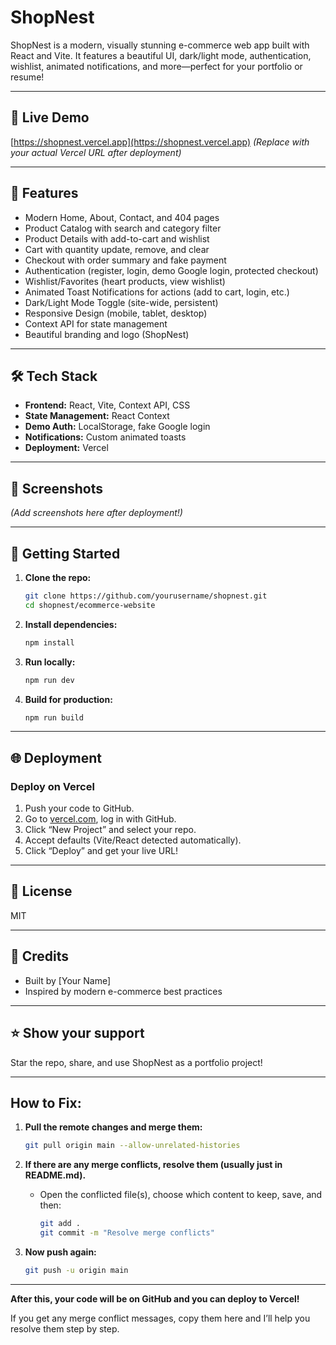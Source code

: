 # ShopNest

ShopNest is a modern, visually stunning e-commerce web app built with React and Vite. It features a beautiful UI, dark/light mode, authentication, wishlist, animated notifications, and more—perfect for your portfolio or resume!

---

## 🚀 Live Demo

[https://shopnest.vercel.app](https://shopnest.vercel.app)
*(Replace with your actual Vercel URL after deployment)*

---

## 🛒 Features

- Modern Home, About, Contact, and 404 pages
- Product Catalog with search and category filter
- Product Details with add-to-cart and wishlist
- Cart with quantity update, remove, and clear
- Checkout with order summary and fake payment
- Authentication (register, login, demo Google login, protected checkout)
- Wishlist/Favorites (heart products, view wishlist)
- Animated Toast Notifications for actions (add to cart, login, etc.)
- Dark/Light Mode Toggle (site-wide, persistent)
- Responsive Design (mobile, tablet, desktop)
- Context API for state management
- Beautiful branding and logo (ShopNest)

---

## 🛠️ Tech Stack

- **Frontend:** React, Vite, Context API, CSS
- **State Management:** React Context
- **Demo Auth:** LocalStorage, fake Google login
- **Notifications:** Custom animated toasts
- **Deployment:** Vercel

---

## 📸 Screenshots

*(Add screenshots here after deployment!)*

---

## 📝 Getting Started

1. **Clone the repo:**
   ```sh
   git clone https://github.com/yourusername/shopnest.git
   cd shopnest/ecommerce-website
   ```

2. **Install dependencies:**
   ```sh
   npm install
   ```

3. **Run locally:**
   ```sh
   npm run dev
   ```

4. **Build for production:**
   ```sh
   npm run build
   ```

---

## 🌐 Deployment

### Deploy on Vercel
1. Push your code to GitHub.
2. Go to [vercel.com](https://vercel.com/), log in with GitHub.
3. Click “New Project” and select your repo.
4. Accept defaults (Vite/React detected automatically).
5. Click “Deploy” and get your live URL!

---

## 📄 License

MIT

---

## 🙌 Credits

- Built by [Your Name]
- Inspired by modern e-commerce best practices

---

## ⭐️ Show your support

Star the repo, share, and use ShopNest as a portfolio project!

---

## **How to Fix:**

1. **Pull the remote changes and merge them:**
   ```sh
   git pull origin main --allow-unrelated-histories
   ```

2. **If there are any merge conflicts, resolve them (usually just in README.md).**
   - Open the conflicted file(s), choose which content to keep, save, and then:
     ```sh
     git add .
     git commit -m "Resolve merge conflicts"
     ```

3. **Now push again:**
   ```sh
   git push -u origin main
   ```

---

**After this, your code will be on GitHub and you can deploy to Vercel!**

If you get any merge conflict messages, copy them here and I’ll help you resolve them step by step.
